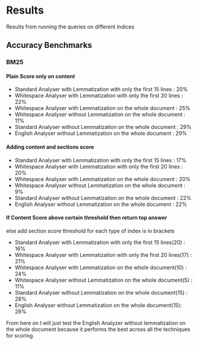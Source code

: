 # Results

Results from running the queries on different indices

## Accuracy Benchmarks

### BM25

#### Plain Score only on content
- Standard Analyser with Lemmatization with only the first 15 lines : 20%
- Whitespace Analyser with Lemmatization with only the first 20 lines : 22%
- Whitespace Analyser with Lemmatization on the whole document : 25%
- Whitespace Analyser without Lemmatization on the whole document : 11%
- Standard Analyser without Lemmatization on the whole document : 29%
- English Analyser without Lemmatization on the whole document : 29%

#### Adding content and sections score
- Standard Analyser with Lemmatization with only the first 15 lines : 17%
- Whitespace Analyser with Lemmatization with only the first 20 lines : 20%
- Whitespace Analyser with Lemmatization on the whole document : 20%
- Whitespace Analyser without Lemmatization on the whole document : 9%
- Standard Analyser without Lemmatization on the whole document : 22%
- English Analyser without Lemmatization on the whole document : 22%

#### If Content Score above certain threshold then return top answer
else add section score 
threshold for each type of index is in brackets

- Standard Analyser with Lemmatization with only the first 15 lines(20) : 16%
- Whitespace Analyser with Lemmatization with only the first 20 lines(17) : 21% 
- Whitespace Analyser with Lemmatization on the whole document(10) : 24%
- Whitespace Analyser without Lemmatization on the whole document(5) : 11%
- Standard Analyser without Lemmatization on the whole document(15) : 28%
- English Analyser without Lemmatization on the whole document(15): 28%

From here on I will just test the English Analyzer without lemmatization on the
whole document because it performs the best across all the techniques for scoring.
